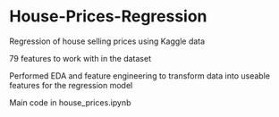 # House-Prices-Regression
Regression of house selling prices using Kaggle data

79 features to work with in the dataset 

Performed EDA and feature engineering to transform data into useable features for the regression model

Main code in house_prices.ipynb
